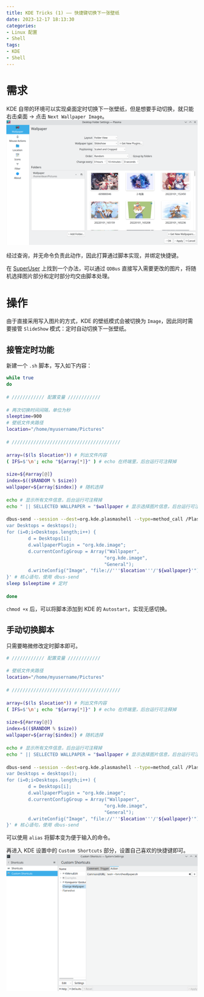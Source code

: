 ```yaml
---
title: KDE Tricks (1) —— 快捷键切换下一张壁纸
date: 2023-12-17 18:13:30
categories:
- Linux 配置
- Shell
tags:
- KDE
- Shell
---
```


# 需求
KDE 自带的环境可以实现桌面定时切换下一张壁纸，但是想要手动切换，就只能右击桌面 -> 点击 `Next Wallpaper Image`。
![自带的 SlideShow 模式](KDE-Tricks-1/wall.png "自带的 SlideShow 模式")

经过查询，并无命令负责此动作，因此打算通过脚本实现，并绑定快捷键。

在 [SuperUser](https://superuser.com/questions/488232/how-to-set-kde-desktop-wallpaper-from-command-line) 上找到一个办法，可以通过 `QDBus` 直接写入需要更改的图片，将随机选择图片部分和定时部分均交由脚本处理。

# 操作
由于直接采用写入图片的方式，KDE 的壁纸模式会被切换为 `Image`，因此同时需要接管 `SlideShow` 模式：定时自动切换下一张壁纸。
## 接管定时功能
新建一个 `.sh` 脚本，写入如下内容：
```Bash
while true
do

# //////////// 配置变量 ////////////

# 两次切换时间间隔，单位为秒
sleeptime=900
# 壁纸文件夹路径
location="/home/myusername/Pictures"

# ////////////////////////////////////////

array=($(ls $location*)) # 列出文件内容
( IFS=$'\n'; echo "${array[*]}" ) # echo 在终端里，后台运行可注释掉

size=${#array[@]}
index=$(($RANDOM % $size)) 
wallpaper=${array[$index]} # 随机选择

echo # 显示所有文件信息，后台运行可注释掉
echo " || SELLECTED WALLPAPER = "$wallpaper # 显示选择图片信息，后台运行可注释掉

dbus-send --session --dest=org.kde.plasmashell --type=method_call /PlasmaShell org.kde.PlasmaShell.evaluateScript 'string:
var Desktops = desktops();                                                                                                                       
for (i=0;i<Desktops.length;i++) {
        d = Desktops[i];
        d.wallpaperPlugin = "org.kde.image";
        d.currentConfigGroup = Array("Wallpaper",
                                    "org.kde.image",
                                    "General");
        d.writeConfig("Image", "file://'''$location'''/'${wallpaper}'");
}' # 核心语句，使用 dbus-send
sleep $sleeptime # 定时

done
```
`chmod +x` 后，可以将脚本添加到 KDE 的 `Autostart`，实现无感切换。


## 手动切换脚本
只需要略微修改定时脚本即可。
```Bash
# //////////// 配置变量 ////////////

# 壁纸文件夹路径
location="/home/myusername/Pictures"

# ////////////////////////////////////////

array=($(ls $location*)) # 列出文件内容
( IFS=$'\n'; echo "${array[*]}" ) # echo 在终端里，后台运行可注释掉

size=${#array[@]}
index=$(($RANDOM % $size)) 
wallpaper=${array[$index]} # 随机选择

echo # 显示所有文件信息，后台运行可注释掉
echo " || SELLECTED WALLPAPER = "$wallpaper # 显示选择图片信息，后台运行可注释掉

dbus-send --session --dest=org.kde.plasmashell --type=method_call /PlasmaShell org.kde.PlasmaShell.evaluateScript 'string:
var Desktops = desktops();                                                                                                                       
for (i=0;i<Desktops.length;i++) {
        d = Desktops[i];
        d.wallpaperPlugin = "org.kde.image";
        d.currentConfigGroup = Array("Wallpaper",
                                    "org.kde.image",
                                    "General");
        d.writeConfig("Image", "file://'''$location'''/'${wallpaper}'");
}' # 核心语句，使用 dbus-send
```
可以使用 `alias` 将脚本变为便于输入的命令。

再进入 KDE 设置中的 `Custom Shortcuts` 部分，设置自己喜欢的快捷键即可。
![设置快捷键](KDE-Tricks-1/shortcut.png "设置快捷键")
